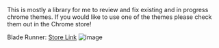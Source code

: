 This is mostly a library for me to review and fix existing and in progress chrome themes. If you would like to use one of the themes please check them out in the Chrome store!

Blade Runner: <a href='https://chromewebstore.google.com/detail/blade-runner-chrome-theme/hhokgonhmnigmfgpbfjenabkddbgmohk?authuser=1&hl=en'>Store Link</a>
![image](https://github.com/user-attachments/assets/bbd567c6-f381-4dbb-a880-58d698c6e5a9)

